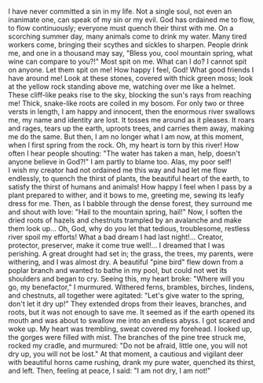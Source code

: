I have never committed a sin in my life. Not a single soul, not even an inanimate one, can speak of my sin or my evil. God has ordained me to flow, to flow continuously; everyone must quench their thirst with me. On a scorching summer day, many animals come to drink my water. Many tired workers come, bringing their scythes and sickles to sharpen. People drink me, and one in a thousand may say, "Bless you, cool mountain spring, what wine can compare to you?!" Most spit on me. What can I do? I cannot spit on anyone. Let them spit on me! How happy I feel, God! What good friends I have around me! Look at these stones, covered with thick green moss; look at the yellow rock standing above me, watching over me like a helmet. These cliff-like peaks rise to the sky, blocking the sun's rays from reaching me! Thick, snake-like roots are coiled in my bosom. For only two or three versts in length, I am happy and innocent, then the enormous river swallows me, my name and identity are lost. It tosses me around as it pleases. It roars and rages, tears up the earth, uproots trees, and carries them away, making me do the same. But then, I am no longer what I am now, at this moment, when I first spring from the rock. Oh, my heart is torn by this river! How often I hear people shouting: "The water has taken a man, help, doesn't anyone believe in God?!" I am partly to blame too. Alas, my poor self!  
I wish my creator had not ordained me this way and had let me flow endlessly, to quench the thirst of plants, the beautiful heart of the earth, to satisfy the thirst of humans and animals! How happy I feel when I pass by a plant prepared to wither, and it bows to me, greeting me, sewing its leafy dress for me. Then, as I babble through the dense forest, they surround me and shout with love: "Hail to the mountain spring, hail!" Now, I soften the dried roots of hazels and chestnuts trampled by an avalanche and make them look up... Oh, God, why do you let that tedious, troublesome, restless river spoil my efforts! What a bad dream I had last night!... Creator, protector, preserver, make it come true well!... I dreamed that I was perishing. A great drought had set in; the grass, the trees, my parents, were withering, and I was almost dry. A beautiful "pine bird" flew down from a poplar branch and wanted to bathe in my pool, but could not wet its shoulders and began to cry. Seeing this, my heart broke: "Where will you go, my benefactor," I murmured. Withered ferns, brambles, birches, lindens, and chestnuts, all together were agitated: "Let's give water to the spring, don't let it dry up!" They extended drops from their leaves, branches, and roots, but it was not enough to save me. It seemed as if the earth opened its mouth and was about to swallow me into an endless abyss. I got scared and woke up. My heart was trembling, sweat covered my forehead. I looked up, the gorges were filled with mist. The branches of the pine tree struck me, rocked my cradle, and murmured: "Do not be afraid, little one, you will not dry up, you will not be lost." At that moment, a cautious and vigilant deer with beautiful horns came rushing, drank my pure water, quenched its thirst, and left. Then, feeling at peace, I said: "I am not dry, I am not!"